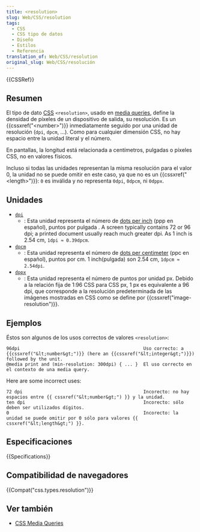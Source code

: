 ```yaml
---
title: <resolution>
slug: Web/CSS/resolution
tags:
  - CSS
  - CSS tipo de datos
  - Diseño
  - Estilos
  - Referencia
translation_of: Web/CSS/resolution
original_slug: Web/CSS/resolución
---
```


{{CSSRef}}

## Resumen

El tipo de dato [CSS](/es/docs/Web/CSS) `<resolution>`, usado en [media queries](/es/docs/Web/Guide/CSS/Media_queries), define la densidad de píxeles de un dispositivo de salida, su resolución. Es un {{cssxref("&lt;number&gt;")}} inmediatamente seguido por una unidad de resolución (`dpi`, `dpcm`, ...). Como para cualquier dimensión CSS, no hay espacio entre la unidad literal y el número.

En pantallas, la longitud está relacionada a centímetros, pulgadas o píxeles CSS, no en valores físicos.

Incluso si todas las unidades representan la misma resolución para el valor 0, la unidad no se puede omitir en este caso, ya que no es un {{cssxref("&lt;length&gt;")}}: `0` es inválida y no representa `0dpi`, `0dpcm`, ni `0dppx`.

## Unidades

- [`dpi`]()
  - : Esta unidad representa el número de [dots per inch](http://en.wikipedia.org/wiki/Dots_per_inch) (ppp en español), puntos por pulgada . A screen typically contains 72 or 96 dpi; a printed document usually reach much greater dpi. As 1 inch is 2.54 cm, `1dpi ≈ 0.39dpcm`.
- [`dpcm`]()
  - : Esta unidad representa el número de [dots per centimeter](http://en.wikipedia.org/wiki/Dots_per_centimetre) (ppc en español), puntos por cm. 1 inch(pulgada) son 2.54 cm, `1dpcm ≈ 2.54dpi`.
- [`dppx`]()
  - : Esta unidad representa el número de puntos por unidad px. Debido a la relación fija de 1:96 CSS para CSS px, 1 px es equivalente a 96 dpi, que corresponde a la resolución predeterminada de las imágenes mostradas en CSS como se define por {{cssxref("image-resolution")}}.

## Ejemplos

Éstos son algunos de los usos correctos de valores `<resolution>`:

```
96dpi                                              Uso correcto: a {{cssxref("&lt;number&gt;")}} (here an {{cssxref("&lt;integer&gt;")}}) followed by the unit.
@media print and (min-resolution: 300dpi) { ... }  El uso correcto en el contexto de una media query.
```

Here are some incorrect uses:

```
72 dpi                                             Incorecto: no hay espacios entre {{ cssxref("&lt;number&gt;") }} y la unidad.
ten dpi                                            Incorecto: sólo deben ser utilizados dígitos.
0                                                  Incorecto: la unidad se puede omitir por 0 sólo para valores {{ cssxref("&lt;length&gt;") }}.
```

## Especificaciones

{{Specifications}}

## Compatibilidad de navegadores

{{Compat("css.types.resolution")}}

## Ver también

- [CSS Media Queries](/es/docs/Web/Guide/CSS/Media_queries)
